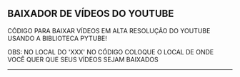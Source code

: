 ## BAIXADOR DE VÍDEOS DO YOUTUBE 

CÓDIGO PARA BAIXAR VÍDEOS EM ALTA RESOLUÇÃO DO YOUTUBE USANDO A BIBLIOTECA PYTUBE!

OBS: NO LOCAL DO 'XXX' NO CÓDIGO COLOQUE O LOCAL DE ONDE VOCÊ QUER QUE SEUS VÍDEOS SEJAM BAIXADOS

---

